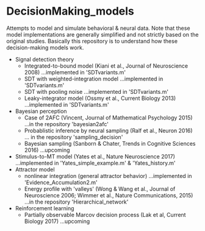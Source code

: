 # DecisionMaking_models
Attempts to model and simulate behavioral & neural data. Note that these model implementations are generally simplified and not strictly based on the original studies. Basically this repository is to understand how these decision-making models work.

- Signal detection theory
  - Integrated-to-bound model (Kiani et al., Journal of Neuroscience 2008) ...implemented in 'SDTvariants.m'
  - SDT with weighted-integration model ...implemented in 'SDTvariants.m'
  - SDT with pooling noise ...implemented in 'SDTvariants.m'
  - Leaky-integrator model (Ossmy et al., Current Biology 2013) ...implemented in 'SDTvariants.m'
- Bayesian perception
  - Case of 2AFC (Vincent, Journal of Mathematical Psychology 2015) ...in the repository 'bayesian2afc'
  - Probablistic inference by neural sampling (Ralf et al., Neuron 2016) ... in the repository 'sampling_decision'
  - Bayesian sampling (Sanborn & Chater, Trends in Cognitive Sciences 2016) ...upcoming
- Stimulus-to-MT model (Yates et al., Nature Neuroscience 2017) ...implemented in 'Yates_simple_example.m' & 'Yates_history.m'
- Attractor model
  - nonlinear integration (general attractor behavior) ...implemented in 'Evidence_Accumulation2.m'
  - Energy profile with 'valleys' (Wong & Wang et al., Journal of Neuroscience 2006; Wimmer et al., Nature Communications, 2015) ...in the repository 'Hierarchical_network'
- Reinforcement learning
  - Partially observable Marcov decision process (Lak et al, Current Biology 2017) ...upcoming

